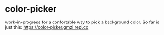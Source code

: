# color-picker
work-in-progress for a confortable way to pick a background color. 
So far is just this: https://color-picker.gmzi.repl.co
